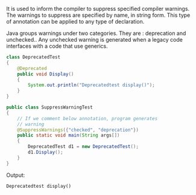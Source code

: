 It is used to inform the compiler to suppress specified compiler warnings. The warnings to suppress
are specified by name, in string form. This type of annotation can be applied to any type of
declaration.

Java groups warnings under two categories. They are : deprecation and unchecked.. Any unchecked
warning is generated when a legacy code interfaces with a code that use generics.

```java
class DeprecatedTest
{
    @Deprecated
    public void Display()
    {
        System.out.println("Deprecatedtest display()");
    }
}

public class SuppressWarningTest
{
    // If we comment below annotation, program generates
    // warning
    @SuppressWarnings({"checked", "deprecation"})
    public static void main(String args[])
    {
        DeprecatedTest d1 = new DeprecatedTest();
        d1.Display();
    }
}
```

Output:

```
Deprecatedtest display()
```
